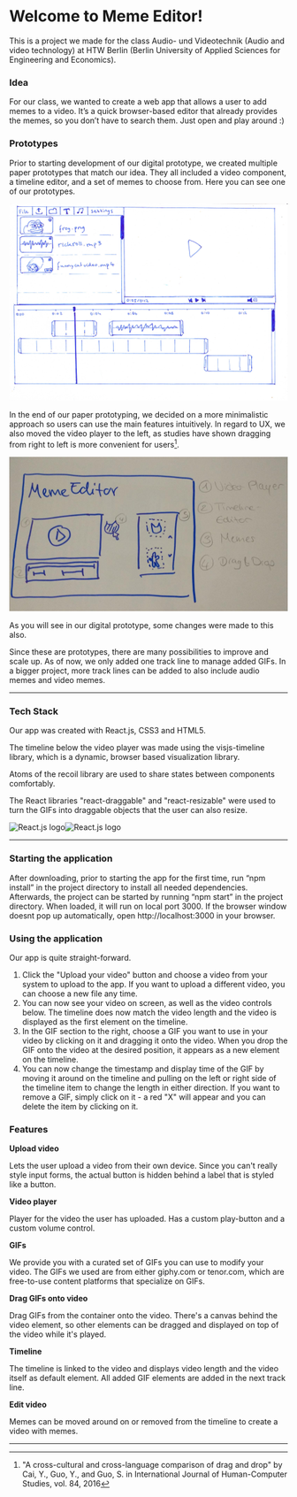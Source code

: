<h1>Welcome to Meme Editor!</h1>


This is a project we made for the class Audio- und Videotechnik (Audio and video technology) at HTW Berlin (Berlin University of Applied Sciences for Engineering and Economics).



<h3>Idea</h3>
For our class, we wanted to create a web app that allows a user to add memes to a video. It’s a quick browser-based editor that already provides the memes, so you don’t have to search them. Just open and play around :)

<h3>Prototypes</h2>

Prior to starting development of our digital prototype, we created multiple paper prototypes that match our idea.
They all included a video component, a timeline editor, and a set of memes to choose from. Here you can see one of our prototypes.


![Img 1](./public/p1i1.png)

In the end of our paper prototyping, we decided on a more minimalistic approach so users can use the main features intuitively. In regard to UX, we also moved the video player to the left, as studies have shown dragging from right to left is more convenient for users[^1].

![Img 2](./public/p2i1.jpg)

As you will see in our digital prototype, some changes were made to this also.

Since these are prototypes, there are many possibilities to improve and scale up. As of now, we only added one track line to manage added GIFs. In a bigger project, more track lines can be added to also include audio memes and video memes.


-----

<h3>Tech Stack</h3>
Our app was created with React.js, CSS3 and HTML5.

The timeline below the video player was made using the visjs-timeline library, which is a dynamic, browser based visualization library.

Atoms of the recoil library are used to share states between components comfortably.

The React libraries "react-draggable" and "react-resizable" were used to turn the GIFs into draggable objects that the user can also resize. 

<img src="https://dwglogo.com/wp-content/uploads/2017/09/1460px-React_logo.png" alt="React.js logo" height="200"/><img src="https://upload.wikimedia.org/wikipedia/commons/thumb/1/10/CSS3_and_HTML5_logos_and_wordmarks.svg/2560px-CSS3_and_HTML5_logos_and_wordmarks.svg.png" alt="React.js logo" height="200"/>


----

<h3>Starting the application</h3>

After downloading, prior to starting the app for the first time, run “npm install” in the project directory to install all needed dependencies. Afterwards, the project can be started by running “npm start” in the project directory. When loaded, it will run on local port 3000. If the browser window doesnt pop up automatically, open http://localhost:3000 in your browser.

<h3>Using the application</h3>
Our app is quite straight-forward. 

1. Click the "Upload your video" button and choose a video from your system to upload to the app. If you want to upload a different video, you can choose a new file any time.
2. You can now see your video on screen, as well as the video controls below. The timeline does now match the video length and the video is displayed as the first element on the timeline.
3. In the GIF section to the right, choose a GIF you want to use in your video by clicking on it and dragging it onto the video. When you drop the GIF onto the video at the desired position, it appears as a new element on the timeline. 
4. You can now change the timestamp and display time of the GIF by moving it around on the timeline and pulling on the left or right side of the timeline item to change the length in either direction. If you want to remove a GIF, simply click on it - a red "X" will appear and you can delete the item by clicking on it.

<h3>Features</h3>

**Upload video**

Lets the user upload a video from their own device. Since you can't really style input forms, the actual button is hidden behind a label that is styled like a button. 


**Video player**

Player for the video the user has uploaded.
Has a custom play-button and a custom volume control. 

**GIFs**

We provide you with a curated set of GIFs you can use to modify your video.
The GIFs we used are from either giphy.com or tenor.com, which are free-to-use content platforms that specialize on GIFs.

**Drag GIFs onto video**

Drag GIFs from the container onto the video.
There's a canvas behind the video element, so other elements can be dragged and displayed on top of the video while it's played.

**Timeline**

The timeline is linked to the video and displays video length and the video itself as default element.
All added GIF elements are added in the next track line. 

**Edit video**

Memes can be moved around on or removed from the timeline to create a video with memes.


---
[^1]: "A cross-cultural and cross-language comparison of drag and drop" by Cai, Y., Guo, Y., and Guo, S. in International Journal of Human-Computer Studies, vol. 84, 2016





